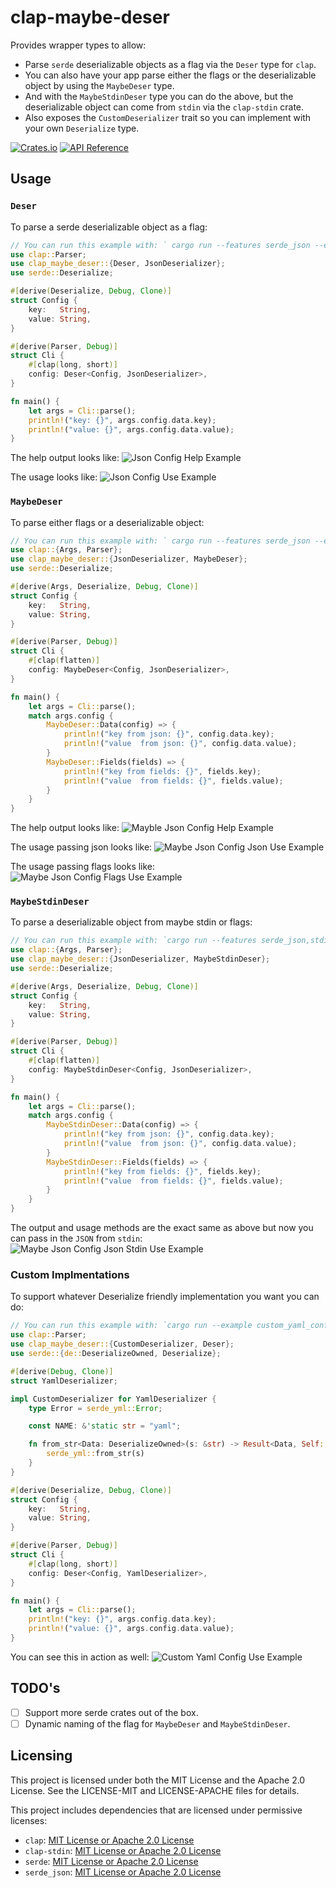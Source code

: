 # clap-maybe-deser

Provides wrapper types to allow:
- Parse `serde` deserializable objects as a flag via the `Deser` type for `clap`.
- You can also have your app parse either the flags or the deserializable object by using the `MaybeDeser` type.
- And with the `MaybeStdinDeser` type you can do the above, but the deserializable object can come from `stdin` via the `clap-stdin` crate.
- Also exposes the `CustomDeserializer` trait so you can implement with your own `Deserialize` type.

[![Crates.io](https://img.shields.io/crates/v/clap-maybe-deser?style=flat-square)](https://crates.io/crates/clap-maybe-deser)
[![API Reference](https://img.shields.io/docsrs/clap-maybe-deser?style=flat-square)](https://docs.rs/clap-maybe-deser)

## Usage

### `Deser`

To parse a serde deserializable object as a flag:
```rust
// You can run this example with: ` cargo run --features serde_json --example json_config --`
use clap::Parser;
use clap_maybe_deser::{Deser, JsonDeserializer};
use serde::Deserialize;

#[derive(Deserialize, Debug, Clone)]
struct Config {
    key:   String,
    value: String,
}

#[derive(Parser, Debug)]
struct Cli {
    #[clap(long, short)]
    config: Deser<Config, JsonDeserializer>,
}

fn main() {
    let args = Cli::parse();
    println!("key: {}", args.config.data.key);
    println!("value: {}", args.config.data.value);
}

```

The help output looks like:
![Json Config Help Example](https://github.com/gluax/clap-maybe-deser/blob/main/screenshots/deser_json_config_help.png)

The usage looks like:
![Json Config Use Example](https://github.com/gluax/clap-maybe-deser/blob/main/screenshots/deser_json_config.png)


### `MaybeDeser`

To parse either flags or a deserializable object:

```rust
// You can run this example with: ` cargo run --features serde_json --example maybe_json_config --`
use clap::{Args, Parser};
use clap_maybe_deser::{JsonDeserializer, MaybeDeser};
use serde::Deserialize;

#[derive(Args, Deserialize, Debug, Clone)]
struct Config {
    key:   String,
    value: String,
}

#[derive(Parser, Debug)]
struct Cli {
    #[clap(flatten)]
    config: MaybeDeser<Config, JsonDeserializer>,
}

fn main() {
    let args = Cli::parse();
    match args.config {
        MaybeDeser::Data(config) => {
            println!("key from json: {}", config.data.key);
            println!("value  from json: {}", config.data.value);
        }
        MaybeDeser::Fields(fields) => {
            println!("key from fields: {}", fields.key);
            println!("value  from fields: {}", fields.value);
        }
    }
}
```

The help output looks like:
![Mayble Json Config Help Example](https://github.com/gluax/clap-maybe-deser/blob/main/screenshots/maybe_deser_json_config_help.png)

The usage passing json looks like:
![Maybe Json Config Json Use Example](https://github.com/gluax/clap-maybe-deser/blob/main/screenshots/maybe_deser_json_config_json.png)

The usage passing flags looks like:
![Maybe Json Config Flags Use Example](https://github.com/gluax/clap-maybe-deser/blob/main/screenshots/maybe_deser_json_config_flags.png)



### `MaybeStdinDeser`

To parse a deserializable object from maybe stdin or flags:

```rust
// You can run this example with: `cargo run --features serde_json,stdin --example maybe_stdin_json_config --`
use clap::{Args, Parser};
use clap_maybe_deser::{JsonDeserializer, MaybeStdinDeser};
use serde::Deserialize;

#[derive(Args, Deserialize, Debug, Clone)]
struct Config {
    key:   String,
    value: String,
}

#[derive(Parser, Debug)]
struct Cli {
    #[clap(flatten)]
    config: MaybeStdinDeser<Config, JsonDeserializer>,
}

fn main() {
    let args = Cli::parse();
    match args.config {
        MaybeStdinDeser::Data(config) => {
            println!("key from json: {}", config.data.key);
            println!("value  from json: {}", config.data.value);
        }
        MaybeStdinDeser::Fields(fields) => {
            println!("key from fields: {}", fields.key);
            println!("value  from fields: {}", fields.value);
        }
    }
}

```

The output and usage methods are the exact same as above but now you can pass in the `JSON` from `stdin`:
![Maybe Json Config Json Stdin Use Example](https://github.com/gluax/clap-maybe-deser/blob/main/screenshots/maybe_stdin_json_config.png)


### Custom Implmentations

To support whatever Deserialize friendly implementation you want you can do:

```rust
// You can run this example with: `cargo run --example custom_yaml_config --`
use clap::Parser;
use clap_maybe_deser::{CustomDeserializer, Deser};
use serde::{de::DeserializeOwned, Deserialize};

#[derive(Debug, Clone)]
struct YamlDeserializer;

impl CustomDeserializer for YamlDeserializer {
    type Error = serde_yml::Error;

    const NAME: &'static str = "yaml";

    fn from_str<Data: DeserializeOwned>(s: &str) -> Result<Data, Self::Error> {
        serde_yml::from_str(s)
    }
}

#[derive(Deserialize, Debug, Clone)]
struct Config {
    key:   String,
    value: String,
}

#[derive(Parser, Debug)]
struct Cli {
    #[clap(long, short)]
    config: Deser<Config, YamlDeserializer>,
}

fn main() {
    let args = Cli::parse();
    println!("key: {}", args.config.data.key);
    println!("value: {}", args.config.data.value);
}

```

You can see this in action as well:
![Custom Yaml Config Use Example](https://github.com/gluax/clap-maybe-deser/blob/main/screenshots/custom_yaml_config.png)


## TODO's

- [ ] Support more serde crates out of the box.
- [ ] Dynamic naming of the flag for `MaybeDeser` and `MaybeStdinDeser`.

## Licensing

This project is licensed under both the MIT License and the Apache 2.0 License. See the LICENSE-MIT and LICENSE-APACHE files for details.

This project includes dependencies that are licensed under permissive licenses:

- `clap`: [MIT License or Apache 2.0 License](https://github.com/clap-rs/clap/blob/master/LICENSE-MIT)
- `clap-stdin`: [MIT License or Apache 2.0 License](https://github.com/thepacketgeek/clap-stdin/blob/main/LICENSE-MIT)
- `serde`: [MIT License or Apache 2.0 License](https://github.com/serde-rs/serde/blob/master/LICENSE-MIT)
- `serde_json`: [MIT License or Apache 2.0 License](https://github.com/serde-rs/json/blob/master/LICENSE-MIT)
